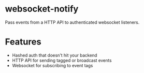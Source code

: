 websocket-notify
===============

Pass events from a HTTP API to authenticated websocket listeners.

# Features

* Hashed auth that doesn't hit your backend
* HTTP API for sending tagged or broadcast events
* Websocket for subscribing to event tags

